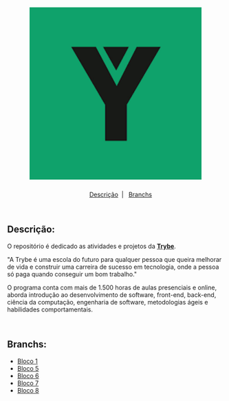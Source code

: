 <h1 align="center">
  <img alt="Imagem da Trybe" src="Imagens/trybe.png" width="400px">
</h1>

<ul align="center">
  <a href="#descrição">Descrição</a>&nbsp;&nbsp;|&nbsp;&nbsp;
  <a href="#branchs">Branchs</a>
</ul>

</br>
<h2 id="descrição">Descrição:</h2>

<p> 
O repositório é dedicado as atividades e projetos da <strong><a href="https://www.betrybe.com/">Trybe</a></strong>.
  
"A Trybe é uma escola do futuro para qualquer pessoa que queira melhorar de vida e construir uma carreira de sucesso em tecnologia, onde a pessoa só paga quando conseguir um bom trabalho."

O programa conta com mais de 1.500 horas de aulas presenciais e online, aborda introdução ao desenvolvimento de software, front-end, back-end, ciência da computação, engenharia de software, metodologias ágeis e habilidades comportamentais.
</p>

</br>
<h2 id="branchs">Branchs:</h2>
<ul>
  <li><a href="https://github.com/WendrickBarreto/Trybe/tree/Bloco5">Bloco 1</a></li>
  <li><a href="https://github.com/WendrickBarreto/Trybe/tree/Bloco5">Bloco 5</a></li>
  <li><a href="https://github.com/WendrickBarreto/Trybe/tree/Bloco6">Bloco 6</a></li>
  <li><a href="https://github.com/WendrickBarreto/Trybe/tree/Bloco5">Bloco 7</a></li>
  <li><a href="https://github.com/WendrickBarreto/Trybe/tree/Bloco5">Bloco 8</a></li>
</ul>
